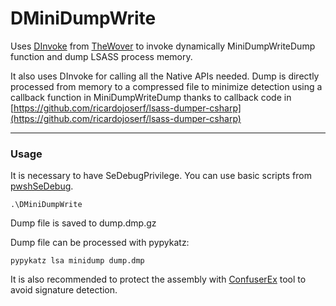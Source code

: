 # DMiniDumpWrite

Uses [DInvoke](https://github.com/TheWover/DInvoke)  from [TheWover](https://github.com/TheWover) to invoke dynamically MiniDumpWriteDump function and dump LSASS process memory.

It also uses DInvoke  for calling all the Native APIs needed. Dump is directly processed from memory to a compressed file to minimize detection using a callback function in MiniDumpWriteDump thanks to callback code in  [https://github.com/ricardojoserf/lsass-dumper-csharp](https://github.com/ricardojoserf/lsass-dumper-csharp) 

--------------------------

### Usage

It is necessary to have SeDebugPrivilege. You can use basic scripts from [pwshSeDebug](https://github.com/ndrammer/pwshSeDebug).

```
.\DMiniDumpWrite
```
Dump file is saved to dump.dmp.gz

Dump file can be processed with pypykatz:

```
pypykatz lsa minidump dump.dmp
```

It is also recommended to protect the assembly with [ConfuserEx](https://github.com/yck1509/ConfuserEx) tool to avoid signature detection.
